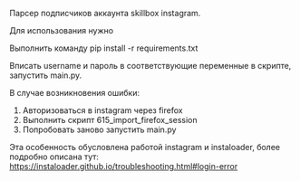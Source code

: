 Парсер подписчиков аккаунта skillbox instagram.

Для использования нужно 

Выполнить команду
pip install -r requirements.txt

Вписать username и пароль в соответствующие переменные в скрипте, запустить main.py.



В случае возникновения ошибки:
1. Авторизоваться в instagram через firefox
2. Выполнить скрипт 615_import_firefox_session
3. Попробовать заново запустить main.py

Эта особенность обусловлена работой instagram  и instaloader, более подробно описана тут: 
https://instaloader.github.io/troubleshooting.html#login-error
